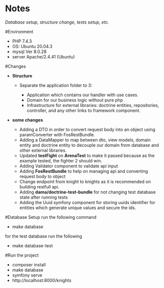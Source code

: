 # Notes

*Database setup, structure change, tests setup, etc.*

#Environment
* PHP 7.4.3
* OS: Ubuntu 20.04.3
* mysql Ver 8.0.28
* server Apache/2.4.41 (Ubuntu)

#Changes
* **Structure**
  * Separate the application folder to 3:
  
    * Application which contains our handler with use cases.
    * Domain for our business logic without pure php
    * Infrastructure for external libraries: doctrine entities, repositories, controller, and any other links to framework component.
    
* **some changes**
  * Adding a DTO in order to convert request body into an object using paramConverter with FosRestBundle.
  * Adding a DataMapper to map between dto, view models, domain entity and doctrine entity to decouple our domain from database and other external libraries.
  * Updated **testFight** on **ArenaTest** to make it passed because as the example tested, the fighter 2 should win.
  * Adding Validator component to validate api input
  * Adding **FosRestBundle** to help on managing api and converting request body to object
  * Change endpoint from knight to knights as it is recommended on building restfull api.
  * Adding **dama/doctrine-test-bundle** for not changing test database state after running tests
  * Adding the Uuid symfony component for storing uuids identifier for entities which generate unique values and secure the ids.

#Database Setup
run the following command
* make database

for the test database run the following
* make database-test

#Run the project

* composer install
* make database
* symfony serve
* http://localhost:8000/knights
